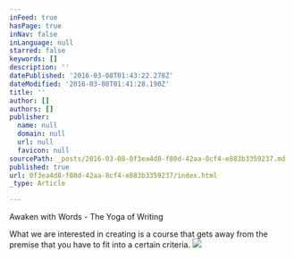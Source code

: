 ```yaml
---
inFeed: true
hasPage: true
inNav: false
inLanguage: null
starred: false
keywords: []
description: ''
datePublished: '2016-03-08T01:43:22.278Z'
dateModified: '2016-03-08T01:41:28.190Z'
title: ''
author: []
authors: []
publisher:
  name: null
  domain: null
  url: null
  favicon: null
sourcePath: _posts/2016-03-08-0f3ea4d8-f80d-42aa-8cf4-e883b3359237.md
published: true
url: 0f3ea4d8-f80d-42aa-8cf4-e883b3359237/index.html
_type: Article

---
```

Awaken with Words - The Yoga of Writing

What we are interested in creating is a course that gets away from the premise that you have to fit into a certain criteria.
![](https://the-grid-user-content.s3-us-west-2.amazonaws.com/3825d916-f1b9-41c4-abd2-04ba4484c006.png)